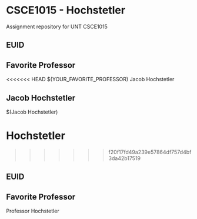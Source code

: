 # CSCE1015 - Hochstetler
Assignment repository for UNT CSCE1015
## EUID



## Favorite Professor
<<<<<<< HEAD
$(YOUR_FAVORITE_PROFESSOR)
Jacob Hochstetler
## Jacob Hochstetler
$(Jacob Hochstetler)

Hochstetler
=======

>>>>>>> f20f17fd49a239e57864df757d4bf3da42b17519
## EUID

## Favorite Professor
Professor Hochstetler
